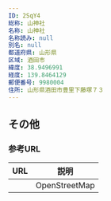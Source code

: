 ```yaml
---
ID: 2SqY4
総称: 山神社
名称: 山神社
名称読み: null
別名: null
都道府県: 山形県
区域: 酒田市
緯度: 38.9496991
経度: 139.8464129
郵便番号: 9980004
住所: 山形県酒田市豊里下藤塚７３
---
```


## その他

### 参考URL

| URL | 説明          |
| --- | ------------- |
|     | OpenStreetMap |
